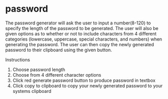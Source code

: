 # password

The password generator will ask the user to input a number(8-120) to specify the length of the password to be generated. The user will also be given options as to whether or not to include characters from 4 different categories (lowercase, uppercase, special characters, and numbers) when generating the password. The user can then copy the newly generated password to their clipboard using the given button. 

Instructions
1. Choose password length
2. Choose from 4 different character options
3. Click red generate password button to produce password in textbox
4. Click copy to clipboard to copy your newly generated password to your systems clipboard 
